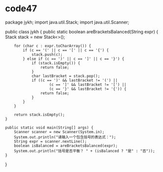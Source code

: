 # code47
package jykh;
import java.util.Stack;
import java.util.Scanner;

public class jykh {
    public static boolean areBracketsBalanced(String expr) {
        Stack<Character> stack = new Stack<>();

        for (char c : expr.toCharArray()) {
            if (c == '(' || c == '[' || c == '{') {
                stack.push(c);
            } else if (c == ')' || c == ']' || c == '}') {
                if (stack.isEmpty()) {
                    return false;
                }
                char lastBracket = stack.pop();
                if ((c == ')' && lastBracket != '(') ||
                        (c == ']' && lastBracket != '[') ||
                        (c == '}' && lastBracket != '{')) {
                    return false;
                }
            }
        }

        return stack.isEmpty();
    }

    public static void main(String[] args) {
        Scanner scanner = new Scanner(System.in);
        System.out.println("请输入一个包含括号的表达式：");
        String expr = scanner.nextLine();
        boolean isBalanced = areBracketsBalanced(expr);
        System.out.println("括号是否平衡？ " + (isBalanced ? "是" : "否"));
    }
}
